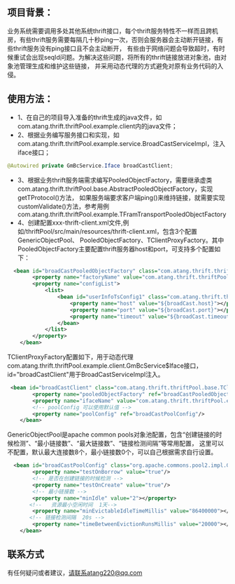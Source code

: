 ## 项目背景：
业务系统需要调用多处其他系统thrift接口，每个thrift服务特性不一样而且跨机房，有些thrift服务需要每隔几十秒ping一次，否则会服务器会主动断开链接，有些thrift服务没有ping接口且不会主动断开，
有些由于网络问题会导致超时，有时候重试会出现seqId问题。为解决这些问题，将所有的thrift链接放进对象池，由对象池管理生成和维护这些链接，
并采用动态代理的方式避免对原有业务代码的入侵。
## 使用方法：
* 1、在自己的项目导入准备的thrift生成的java文件，如com.atang.thrift.thriftPool.example.client内的java文件；
* 2、根据业务编写服务接口和实现，如com.atang.thrift.thriftPool.example.service.BroadCastServiceImpl，注入iface接口；
```java
@Autowired private GmBcService.Iface broadCastClient;
```
* 3、根据业务thrift服务端需求编写PooledObjectFactory，需要继承虚类com.atang.thrift.thriftPool.base.AbstractPooledObjectFactory，实现getTProtocol()方法，
如果服务端要求客户端ping()来维持链接，就需要实现customValidate()方法，参考用例com.atang.thrift.thriftPool.example.TFramTransportPooledObjectFactory
* 4、创建配置xxx-thrift-client.xml文件,例如/thriftPool/src/main/resources/thrift-client.xml，包含3个配置GenericObjectPool、
PooledObjectFactory、TClientProxyFactory。其中PooledObjectFactory主要配置thrift服务器host和port，可支持多个配置如下：
```xml
  <bean id="broadCastPooledObjectFactory" class="com.atang.thrift.thriftPool.example.TFramTransportPooledObjectFactory">
    	<property name="factoryName" value="com.atang.thrift.thriftPool.example.client.GmBcService$Client$Factory"></property>
    	<property name="configList">
    		<list>
    			<bean id="userInfoTsConfig1" class="com.atang.thrift.thriftPool.modal.TSConfig">
    				<property name="host" value="${broadCast.host}"></property>
    				<property name="port" value="${broadCast.port}"></property>
    				<property name="timeout" value="${broadCast.timeout}"></property>
    			</bean>
    		</list>
    	</property>
    </bean>
```
TClientProxyFactory配置如下，用于动态代理com.atang.thrift.thriftPool.example.client.GmBcService$Iface接口，
id="broadCastClient"用于BroadCastServiceImpl注入。
```xml
 <bean id="broadCastClient" class="com.atang.thrift.thriftPool.base.TClientProxyFactory">
        <property name="pooledObjectFactory" ref="broadCastPooledObjectFactory"/>
        <property name="ifaceName" value="com.atang.thrift.thriftPool.example.client.GmBcService$Iface"/>
        <!-- poolConfig 可以使用默认值 -->
        <property name="poolConfig" ref="broadCastPoolConfig"/>
    </bean>
```
GenericObjectPool是apache common pools对象池配置，包含“创建链接的时候检测”、“最小链接数”、“最大链接数”、“链接检测间隔”等常用配置，
这里可以不配置，默认最大连接数8个，最小链接数0个，可以自己根据需求自行设置。
```xml
  <bean id="broadCastPoolConfig" class="org.apache.commons.pool2.impl.GenericObjectPoolConfig">
        <property name="testOnBorrow" value="true"/>
        <!-- 是否在创建链接的时候检测 -->
        <property name="testOnCreate" value="true"/>
        <!-- 最小链接数 -->
        <property name="minIdle" value="2"></property>
       <!--   资源最小空闲时间  1天-->
        <property name="minEvictableIdleTimeMillis" value="86400000"></property>
       <!-- 链接检测间隔  20s -->
        <property name="timeBetweenEvictionRunsMillis" value="20000"></property>
    </bean>
```
## 联系方式
有任何疑问或者建议，请联系atang220@qq.com
